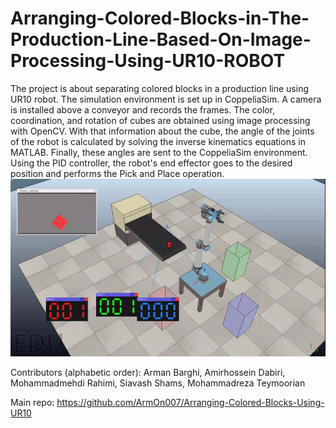# Arranging-Colored-Blocks-in-The-Production-Line-Based-On-Image-Processing-Using-UR10-ROBOT
The project is about separating colored blocks in a production line using UR10 robot. The simulation environment is set up in CoppeliaSim. A camera is installed above a conveyor and records the frames. The color, coordination, and rotation of cubes are obtained using image processing with OpenCV. With that information about the cube, the angle of the joints of the robot is calculated by solving the inverse kinematics equations in MATLAB. Finally, these angles are sent to the CoppeliaSim environment. Using the PID controller, the robot's end effector goes to the desired position and performs the Pick and Place operation.
![t100](/Videos/operation.gif)

Contributors (alphabetic order):
Arman Barghi,
Amirhossein Dabiri,
Mohammadmehdi Rahimi,
Siavash Shams,
Mohammadreza Teymoorian

Main repo: https://github.com/ArmOn007/Arranging-Colored-Blocks-Using-UR10
